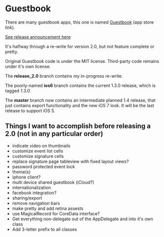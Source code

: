 # Guestbook

There are many guestbook apps, this one is named [Guestbook](https://itunes.apple.com/us/app/guestbook/id466198467?mt=8) (app store link).

[See release announcement here](http://mbrennek.2nw.net/2013/01/guestbook-open-source.html)

It's halfway through a re-write for version 2.0, but not feature complete or pretty.

Original Guestbook code is under the MIT license.  Third-party code remains under it's own license.

The __release_2.0__ branch contains my in-progress re-write.

The poorly-named __ios6__ branch contains the current 1.3.0 release, which is tagged _1.3.0_.

The __master__ branch now contains an intermediate planned 1.4 release, that just contains export functionality and the new iOS 7 look.  It will be the last release to support iOS 5.

## Things I want to accomplish before releasing a 2.0 (not in any particular order)

* indicate video on thumbnails
* customize event list cells
* customize signature cells
* replace signature page tableview with fixed layout views?
* password protected event lock 
* theme(s)
* iphone client?
* multi device shared guestbook (iCloud?)
* internationalization
* facebook integration?
* sharing/export
* remove navigation bars
* make pretty and add retina assests
* use MagicalRecord for CoreData interface?
* Get everything non-delegate out of the AppDelegate and into it's own class
* Add 3-letter prefix to all classes
